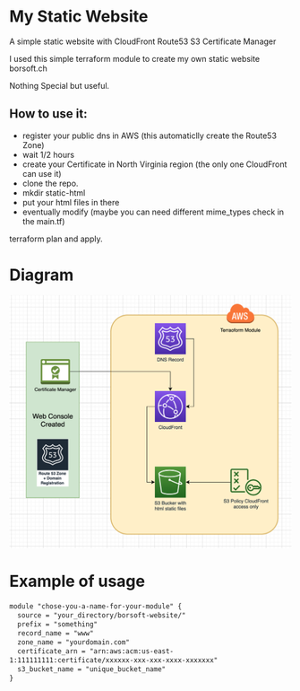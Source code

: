 # My Static Website
A simple static website with CloudFront Route53 S3 Certificate Manager

I used this simple terraform module to create my own static website borsoft.ch

Nothing Special but useful.

## How to use it:

* register your public dns in AWS (this automaticlly create the Route53 Zone)
* wait 1/2 hours
* create your Certificate in North Virginia region (the only one CloudFront can use it)
* clone the repo.
* mkdir static-html
* put your html files in there
* eventually modify (maybe you can need different mime_types check in the main.tf)

terraform plan and apply.

# Diagram

![schema](https://raw.githubusercontent.com/giuseppeborgese/borsoft-website/master/diagram.png)


# Example of usage

``` hcl
module "chose-you-a-name-for-your-module" {
  source = "your_directory/borsoft-website/"
  prefix = "something"
  record_name = "www"
  zone_name = "yourdomain.com"
  certificate_arn = "arn:aws:acm:us-east-1:111111111:certificate/xxxxxx-xxx-xxx-xxxx-xxxxxxx"
  s3_bucket_name = "unique_bucket_name"
}

```
